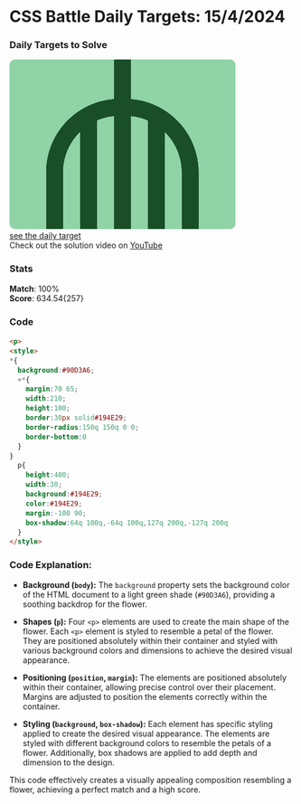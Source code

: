 # CSS Battle Daily Targets: 15/4/2024

### Daily Targets to Solve

![picture of daily target](./images/15.png)  
[see the daily target](https://cssbattle.dev/play/k2JcBnT33Lroin252GOm)  
Check out the solution video on [YouTube](https://www.youtube.com/watch?v=EAV4EKqGbFc)

### Stats

**Match**: 100%  
**Score**: 634.54{257}

### Code

```html
<p>
<style>
*{
  background:#90D3A6;
  +*{
    margin:70 65;
    width:210;
    height:100;
    border:30px solid#194E29;
    border-radius:150q 150q 0 0;
    border-bottom:0
  }
}
  p{
    height:400;
    width:30;
    background:#194E29;
    color:#194E29;
    margin:-100 90;
    box-shadow:64q 100q,-64q 100q,127q 200q,-127q 200q
  }
</style>
```

### Code Explanation:

- **Background (`body`):** The `background` property sets the background color of the HTML document to a light green shade (`#90D3A6`), providing a soothing backdrop for the flower.

- **Shapes (`p`):** Four `<p>` elements are used to create the main shape of the flower. Each `<p>` element is styled to resemble a petal of the flower. They are positioned absolutely within their container and styled with various background colors and dimensions to achieve the desired visual appearance.

- **Positioning (`position`, `margin`):** The elements are positioned absolutely within their container, allowing precise control over their placement. Margins are adjusted to position the elements correctly within the container.

- **Styling (`background`, `box-shadow`):** Each element has specific styling applied to create the desired visual appearance. The elements are styled with different background colors to resemble the petals of a flower. Additionally, box shadows are applied to add depth and dimension to the design.

This code effectively creates a visually appealing composition resembling a flower, achieving a perfect match and a high score.